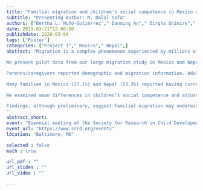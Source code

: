 ```yaml
---
title: "Familial migration and children's social competence in Mexico and Nepal - A pilot study "
subtitle: "Presenting Author: M. Dalal Safa"
authors: ["Bertha L. Nuño-Gutiérrez"," Danming An"," Dirgha Ghimire"," Jennifer E. Glick"," Natalie D. Eggum-Wilkens",]
date: 2019-03-21T12:00:00
publishdate: 2020-03-04
tags: ["Poster"]
categories: ["Project 1"," Mexico"," Nepal",]
abstract: "Migration is a complex phenomenon experienced by millions of families worldwide (Czaika & Hass, 2014). Migration induces changes at the family level, including adjusted roles and responsibilities for adults and children (Schoon, 2009). In addition, social relationships and typical patterns of children’s socialization within the family are altered. In turn, these changes can influence children’s development. Historically, the impact of migration was predominantly studied on the receiving countries and on migrants and their families in the countries of immigration (e.g., Safa et al., 2018; Yeh, 2003). More recently, the consequences of migration for left-behind families has received increasingly more attention (e.g., Antman, 2012; Cortes, 2015). Little is known, however, regarding the socio-emotional consequences for left-behind children. We are investigating the impact of familial migration on social competence and adjustment problems among children and adolescents left behind.

We present pilot data from our large migration study in Mexico and Nepal (in progress). We collected data on 120 8- to 17-year olds (Mage = 12.50 years, SDage = 2.88; 50% female) via parent/caregiver interviews (N = 120; Mage = 37.99 years, SDage = 8.28; 94% female). We also obtained self-reports for participants 11-years old and older (n = 84).

Parents/caregivers reported demographic and migration information. Adults and children completed two culturally adapted scales developed through expert feedback and focus groups in each country. Adults and children verbally rated children using our Social Competence Scale (24 items; e.g., “You get along with children in your community”; αs > .74) and our Adjustment Problems Scale (13 items; e.g., “You hit or kick others”; αs > .59) on a 1 = never true to 5 = always true scale.

Many families in Mexico (27.1%) and Nepal (53.3%) reported having current migrants in the family. The number (0 to 4 per family) and identity (Figure 1) of current migrants varied. Most migrants were children’s close relatives in Mexico and parents in Nepal.

We examined mean differences in children’s social competence and adjustment problems between families that reported having current migrants vs. not having current migrants (Table 1). In Nepal, adult-reported adjustment problems were significantly lower, and child-reported adjustment problems were marginally lower for children in families that had current migrants. In Mexico, adult-reported social competence was significantly lower for children in families that had current migrants. 

Findings, although preliminary, suggest familial migration may undermine social competence in Mexico, but prevent psychological maladjustment in Nepal. Thus, highlighting that familial migration might lead to family-level changes that may inhibit (e.g., limited communication and interactions with migrants, adjusted roles and responsibilities) or promote (e.g., additional income, access to resources) children’s development. These findings underscore the importance of examining familial migration’s impact on children’s and adolescents’ development in diverse contexts. Results will be further discussed relative to the unique contexts (e.g., levels of economic development, migration histories and routes, cultural socialization norms) in which Mexican and Nepali children develop. 
"
abstract_short: 
event: "Biennial meeting of the Society for Research in Child Development"
event_url: "https://www.srcd.org/events"
location: "Baltimore, MD"

selected : false
math : true

url_pdf : ""
url_slides : ""
url_video : ""

---
```

